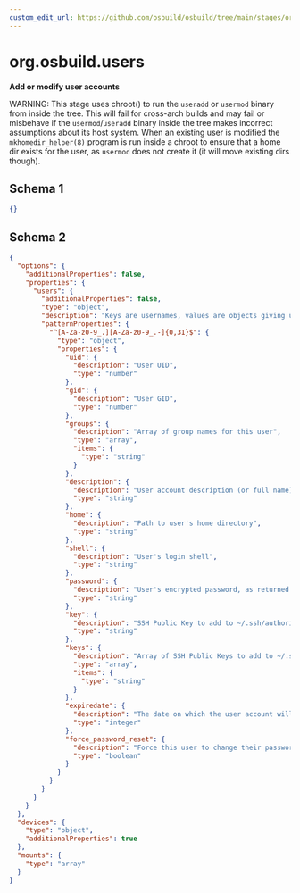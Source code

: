 ```yaml
---
custom_edit_url: https://github.com/osbuild/osbuild/tree/main/stages/org.osbuild.users.meta.json
---
```

# org.osbuild.users
<!--
[//]: # ( DO NOT MODIFY THIS FILE! )
[//]: # ( This content is generated by `scripts/pull_osbuild_modules.py` )
[//]: # ( Rather change the source of this: https://github.com/osbuild/osbuild/tree/main/stages/org.osbuild.users.meta.json )
-->

**Add or modify user accounts**

WARNING: This stage uses chroot() to run the `useradd` or `usermod` binary
from inside the tree. This will fail for cross-arch builds and may fail or
misbehave if the `usermod`/`useradd` binary inside the tree makes incorrect
assumptions about its host system.
When an existing user is modified the `mkhomedir_helper(8)` program is run
inside a chroot to ensure that a home dir exists for the user, as `usermod`
does not create it (it will move existing dirs though).

## Schema 1

```json
{}
```

## Schema 2

```json
{
  "options": {
    "additionalProperties": false,
    "properties": {
      "users": {
        "additionalProperties": false,
        "type": "object",
        "description": "Keys are usernames, values are objects giving user info.",
        "patternProperties": {
          "^[A-Za-z0-9_.][A-Za-z0-9_.-]{0,31}$": {
            "type": "object",
            "properties": {
              "uid": {
                "description": "User UID",
                "type": "number"
              },
              "gid": {
                "description": "User GID",
                "type": "number"
              },
              "groups": {
                "description": "Array of group names for this user",
                "type": "array",
                "items": {
                  "type": "string"
                }
              },
              "description": {
                "description": "User account description (or full name)",
                "type": "string"
              },
              "home": {
                "description": "Path to user's home directory",
                "type": "string"
              },
              "shell": {
                "description": "User's login shell",
                "type": "string"
              },
              "password": {
                "description": "User's encrypted password, as returned by crypt(3)",
                "type": "string"
              },
              "key": {
                "description": "SSH Public Key to add to ~/.ssh/authorized_keys",
                "type": "string"
              },
              "keys": {
                "description": "Array of SSH Public Keys to add to ~/.ssh/authorized_keys",
                "type": "array",
                "items": {
                  "type": "string"
                }
              },
              "expiredate": {
                "description": "The date on which the user account will be disabled. This date is represented as a number of days since January 1st, 1970.",
                "type": "integer"
              },
              "force_password_reset": {
                "description": "Force this user to change their password on first login",
                "type": "boolean"
              }
            }
          }
        }
      }
    }
  },
  "devices": {
    "type": "object",
    "additionalProperties": true
  },
  "mounts": {
    "type": "array"
  }
}
```
